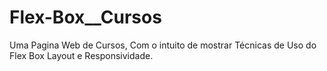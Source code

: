 # Flex-Box__Cursos
 Uma Pagina Web de Cursos, Com o intuito de mostrar Técnicas de Uso do Flex Box Layout e Responsividade.
